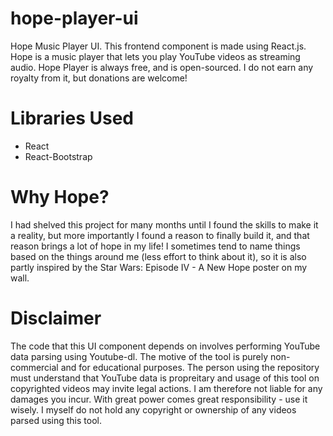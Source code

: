 # hope-player-ui
Hope Music Player UI. This frontend component is made using React.js. Hope is a music player that lets you play YouTube videos as streaming audio. Hope Player is always free, and is open-sourced. I do not earn any royalty from it, but donations are welcome!

# Libraries Used
- React
- React-Bootstrap

# Why Hope?
I had shelved this project for many months until I found the skills to make it a reality, but more importantly I found a reason to finally build it, and that reason brings a lot of hope in my life! I sometimes tend to name things based on the things around me (less effort to think about it), so it is also partly inspired by the Star Wars: Episode IV - A New Hope poster on my wall.

# Disclaimer
The code that this UI component depends on involves performing YouTube data parsing using Youtube-dl. The motive of the tool is purely non-commercial and for educational purposes. The person using the repository must understand that YouTube data is propreitary and usage of this tool on copyrighted videos may invite legal actions. I am therefore not liable for any damages you incur. With great power comes great responsibility - use it wisely. I myself do not hold any copyright or ownership of any videos parsed using this tool.
